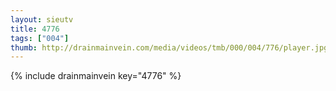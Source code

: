 ```yaml
--- 
layout: sieutv
title: 4776
tags: ["004"]
thumb: http://drainmainvein.com/media/videos/tmb/000/004/776/player.jpg
---
```

{% include drainmainvein key="4776" %} 
